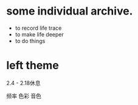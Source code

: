 
# some individual archive.

* to record life trace
* to make life deeper
* to do things 

# left theme
2.4 - 2.18休息

频率
色彩
音色
